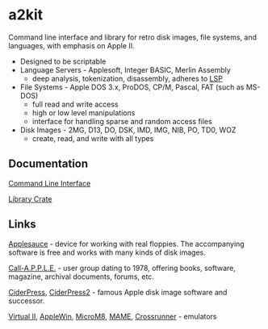 # a2kit

Command line interface and library for retro disk images, file systems, and languages, with emphasis on Apple II.

* Designed to be scriptable
* Language Servers - Applesoft, Integer BASIC, Merlin Assembly
    - deep analysis, tokenization, disassembly, adheres to [LSP](https://microsoft.github.io/language-server-protocol/)
* File Systems - Apple DOS 3.x, ProDOS, CP/M, Pascal, FAT (such as MS-DOS)
    - full read and write access
    - high or low level manipulations
    - interface for handling sparse and random access files
* Disk Images - 2MG, D13, DO, DSK, IMD, IMG, NIB, PO, TD0, WOZ
    - create, read, and write with all types

## Documentation

[Command Line Interface](https://github.com/dfgordon/a2kit/wiki)

[Library Crate](https://docs.rs/a2kit/latest/a2kit)

## Links

[Applesauce](https://applesaucefdc.com/) - device for working with real floppies. The accompanying software is free and works with many kinds of disk images.

[Call-A.P.P.L.E.](https://www.callapple.org/) - user group dating to 1978, offering books, software, magazine, archival documents, forums, etc.

[CiderPress](https://github.com/fadden/ciderpress), [CiderPress2](https://github.com/fadden/CiderPress2) - famous Apple disk image software and successor.

[Virtual II](https://www.virtualii.com/), [AppleWin](https://github.com/AppleWin/AppleWin), [MicroM8](https://paleotronic.com/software/microm8/), [MAME](https://www.mamedev.org/), [Crossrunner](https://www.crossrunner.gs/) - emulators

